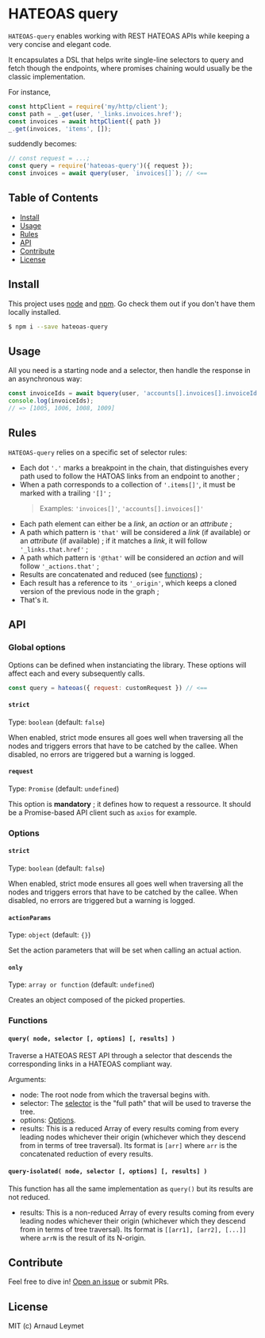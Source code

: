 # HATEOAS query

`HATEOAS-query` enables working with REST HATEOAS APIs while keeping a very concise and elegant code.

It encapsulates a DSL that helps write single-line selectors to query and fetch though the endpoints, where promises chaining would usually be the classic implementation.

For instance,

```js
const httpClient = require('my/http/client');
const path = _.get(user, '_links.invoices.href');
const invoices = await httpClient({ path })
_.get(invoices, 'items', []);
```

suddendly becomes:

```js
// const request = ...;
const query = require('hateoas-query')({ request });
const invoices = await query(user, `invoices[]`); // <==
```

## Table of Contents

- [Install](#install)
- [Usage](#usage)
- [Rules](#rules)
- [API](#api)
- [Contribute](#contribute)
- [License](#license)

## Install

This project uses [node](http://nodejs.org) and [npm](https://npmjs.com).
Go check them out if you don't have them locally installed.

```sh
$ npm i --save hateoas-query
```

## Usage

All you need is a starting node and a selector, then handle the response in an asynchronous way:

```js
const invoiceIds = await bquery(user, 'accounts[].invoices[].invoiceId')
console.log(invoiceIds);
// => [1005, 1006, 1008, 1009]
```

## Rules

`HATEOAS-query` relies on a specific set of selector rules:
- Each dot `'.'` marks a breakpoint in the chain, that distinguishes every path used to follow the HATOAS links from an endpoint to another ;
- When a path corresponds to a collection of `'.items[]'`, it must be marked with a trailing `'[]'` ; 
  > Examples: `'invoices[]'`, `'accounts[].invoices[]'`
- Each path element can either be a *link*, an *action* or an *attribute* ;
- A path which pattern is `'that'` will be considered a *link* (if available) or an *attribute* (if available) ; if it matches a *link*, it will follow `'_links.that.href'` ;
- A path which pattern is `'@that'` will be considered an *action* and will follow `'_actions.that'` ;
- Results are concatenated and reduced (see [functions](Functions)) ;
- Each result has a reference to its `'_origin'`, which keeps a cloned version of the previous node in the graph ;
- That's it.

## API

### Global options

Options can be defined when instanciating the library. These options will affect each and every subsequently calls.

```js
const query = hateoas({ request: customRequest }) // <==
```

#### `strict`

Type: `boolean` (default: `false`)

When enabled, strict mode ensures all goes well when traversing all the nodes and triggers errors that have to be catched by the callee.
When disabled, no errors are triggered but a warning is logged.

#### `request`

Type: `Promise` (default: `undefined`)

This option is **mandatory** ; it defines how to request a ressource. It should be a Promise-based API client such as `axios` for example.

### Options

#### `strict`

Type: `boolean` (default: `false`)

When enabled, strict mode ensures all goes well when traversing all the nodes and triggers errors that have to be catched by the callee.
When disabled, no errors are triggered but a warning is logged.

#### `actionParams`

Type: `object` (default: `{}`)

Set the action parameters that will be set when calling an actual action.

#### `only`

Type: `array or function` (default: `undefined`)

Creates an object composed of the picked properties.

### Functions

#### `query( node, selector [, options] [, results] )`

Traverse a HATEOAS REST API through a selector that descends the corresponding links in a HATEOAS compliant way.

Arguments:
- node: The root node from which the traversal begins with.
- selector: The [selector](#rules) is the "full path" that will be used to traverse the tree.
- options: [Options](#options).
- results: This is a reduced Array of every results coming from every leading nodes whichever their origin (whichever which they descend from in terms of tree traversal). Its format is `[arr]` where `arr` is the concatenated reduction of every results.

#### `query-isolated( node, selector [, options] [, results] )`

This function has all the same implementation as `query()` but its results are not reduced.
- results: This is a non-reduced Array of every results coming from every leading nodes whichever their origin (whichever which they descend from in terms of tree traversal). Its format is `[[arr1], [arr2], [...]]` where `arrN` is the result of its N-origin.

## Contribute

Feel free to dive in! [Open an issue](https://github.com/arnaud/hateoas-query/issues/new) or submit PRs.

## License

MIT (c) Arnaud Leymet

